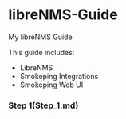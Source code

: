 # libreNMS-Guide
My libreNMS Guide

This guide includes:
- LibreNMS
- Smokeping Integrations
- Smokeping Web UI

### Step 1(Step_1.md)

